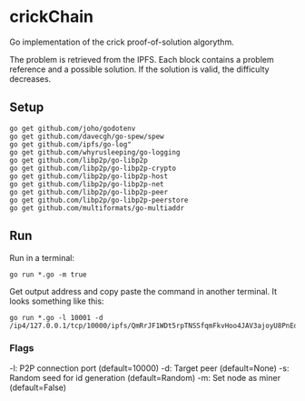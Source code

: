 # crickChain
Go implementation of the crick proof-of-solution algorythm.


The problem is retrieved from the IPFS. Each block contains a problem reference and a possible solution. If the solution is valid, the difficulty decreases.

## Setup

```
go get github.com/joho/godotenv
go get github.com/davecgh/go-spew/spew
go get github.com/ipfs/go-log"
go get github.com/whyrusleeping/go-logging
go get github.com/libp2p/go-libp2p
go get github.com/libp2p/go-libp2p-crypto
go get github.com/libp2p/go-libp2p-host
go get github.com/libp2p/go-libp2p-net
go get github.com/libp2p/go-libp2p-peer
go get github.com/libp2p/go-libp2p-peerstore
go get github.com/multiformats/go-multiaddr
```

## Run
Run in a terminal:

```
go run *.go -m true
```

Get output address and copy paste the command in another terminal. It looks something like this:

```
go run *.go -l 10001 -d /ip4/127.0.0.1/tcp/10000/ipfs/QmRrJF1WDt5rpTNSSfqmFkvHoo4JAV3ajoyU8PnEd7C1zT
```

### Flags
-l: P2P connection port (default=10000)
-d: Target peer (default=None)
-s: Random seed for id generation (default=Random)
-m: Set node as miner (default=False)